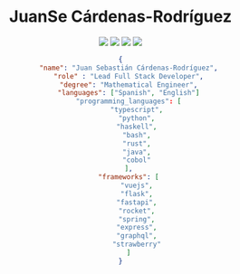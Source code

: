<div align="center">

# JuanSe Cárdenas-Rodríguez

[![](https://img.shields.io/badge/OS-Arch%20Linux-informational?style=for-the-badge&logo=linux&logoColor=F8F8F2&color=8BE9FD)](https://www.archlinux.org/)
![](https://img.shields.io/badge/Work-Full%20Stack%20Developer-informational?style=for-the-badge&logoColor=F8F8F2&color=F1FA8C&logo=gnometerminal)
[![](https://img.shields.io/badge/Work-LCH-informational?style=for-the-badge&logo=googlefit&logoColor=F8F8F2&color=FF5555)](https://lch.co)
[![](https://img.shields.io/badge/Desktop-Qtile-informational?style=for-the-badge&logo=python&logoColor=F8F8F2&color=50FA7B)](http://www.qtile.org/)

```json
{
    "name": "Juan Sebastián Cárdenas-Rodríguez",
    "role" : "Lead Full Stack Developer",
    "degree": "Mathematical Engineer",
    "languages": ["Spanish", "English"]
    "programming_languages": [
        "typescript",
        "python",
        "haskell",
        "bash",
        "rust",
        "java",
        "cobol"
    ],
    "frameworks": [
        "vuejs",
        "flask",
        "fastapi",
        "rocket",
        "spring",
        "express",
        "graphql",
        "strawberry"
    ]
}
```
